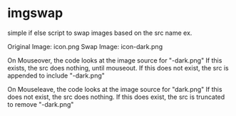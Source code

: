 # imgswap
simple if else script to swap images based on the src name 
ex.

Original Image: icon.png
Swap Image:     icon-dark.png

On Mouseover, the code looks at the image source for "-dark.png"
If this exists, the src does nothing, until mouseout.
If this does not exist, the src is appended to include "-dark.png"

On Mouseleave, the code looks at the image source for "dark.png"
If this does not exist, the src does nothing.
If this does exist, the src is truncated to remove "-dark.png"
